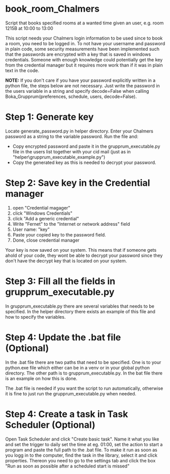 # book_room_Chalmers
Script that books specified rooms at a wanted time given an user, e.g. room 1215B at 10:00 to 13:00

This script needs your Chalmers login information to be used since to book a room, you need to be logged in. To not have your username and password in plain code, some security measurements have been implemented such that the passwords are encrypted with a key that is saved in windows credentials. Someone with enough knowledge could potentially get the key from the credential manager but it requires more work than if it was in plain text in the code.

**NOTE:** If you don't care if you have your password explicitly written in a python file, the steps below are not necessary. Just write the password in the users variable in a string and specify decode=False when calling Boka_Grupprum(preferences, schedule, users, decode=False).

# Step 1: Generate key

Locate generate_password.py in helper directory. Enter your Chalmers password as a string to the variable password. Run the file and:

- Copy encrypted password and paste it in the grupprum_executable.py file in the users list together with your cid mail (just as in "helper\grupprum_executable_example.py")
- Copy the generated key as this is needed to decrypt your password. 

# Step 2: Save key in the Credential manager

1. open "Credential magager"
2. click "Windows Credentials"
3. click "Add a generic credential"
4. Write "Fernet" to the "Internet or network address" field
5. User name: "key"
6. Paste your copied key to the password field.
7. Done, close credential manager

Your key is now saved on your system. This means that if someone gets ahold of your code, they wont be able to decrypt your password since they don't have the decrypt key that is located on your system.

# Step 3: Fill all the fields in grupprum_executable.py

In grupprum_executable.py there are several variables that needs to be specified. In the helper directory there exists an example of this file and how to specify the variables.

# Step 4: Update the .bat file (Optional)

In the .bat file there are two paths that need to be specified. One is to your python.exe file which either can be in a venv or in your global python directory. The other path is to grupprum_executable.py. In the bat file there is an example on how this is done.

The .bat file is needed if you want the script to run automatically, otherwise it is fine to just run the grupprum_executable.py when needed.

# Step 4: Create a task in Task Scheduler (Optional)

Open Task Scheduler and click "Create basic task". Name it what you like and set the trigger to daily set the time at eg. 01:00, set the action to start a program and paste the full path to the .bat file. To make it run as soon as you logg in to the computer, find the task in the library, select it and click properties. Thereon you need to go to the settings tab and click the box "Run as soon as possible after a scheduled start is missed"
